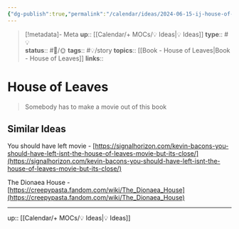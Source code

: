 ```yaml
---
{"dg-publish":true,"permalink":"/calendar/ideas/2024-06-15-ij-house-of-leaves/","title":"House of Leaves"}
---
```


> [!metadata]- Meta
> **up**:: [[Calendar/+ MOCs/💡 Ideas\|💡 Ideas]]
> **type**:: #💡  
> **status**:: #📝/🌞
> **tags**:: #💡/story
> **topics**:: [[Book - House of Leaves\|Book - House of Leaves]]
> **links**::

# House of Leaves

> Somebody has to make a movie out of this book

## Similar Ideas

You should have left movie - [https://signalhorizon.com/kevin-bacons-you-should-have-left-isnt-the-house-of-leaves-movie-but-its-close/](https://signalhorizon.com/kevin-bacons-you-should-have-left-isnt-the-house-of-leaves-movie-but-its-close/)

The Dionaea House - [https://creepypasta.fandom.com/wiki/The_Dionaea_House](https://creepypasta.fandom.com/wiki/The_Dionaea_House)


---
up:: [[Calendar/+ MOCs/💡 Ideas\|💡 Ideas]]

